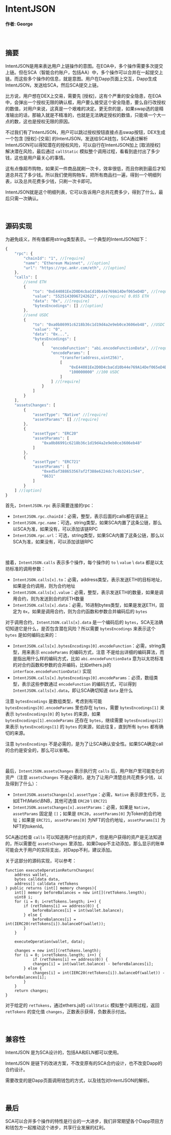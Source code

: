 # IntentJSON

#### 作者: George
<br>

## 摘要
IntentJSON是用来表达用户上链操作的意图。在EOA中，多个操作需要多次提交上链。但在SCA（智能合约账户，包括AA）中，多个操作可以合并在一起提交上链。而这些多个操作的信息，就是意图。用户在Dapp页面上交互，Dapp生成IntentJSON，发送给SCA，然后SCA提交上链。

比方说，用户想在DEX上交易，需要先 [授权]，这有个严重的安全隐患，在EOA中，会弹出一个授权无限的确认框，用户要么接受这个安全隐患，要么自行改授权的数值，对用户来说，这真是一个艰难的决定。更无奈的是，如果swap选的是精准输出的话，那输入就是不精准的，也就是无法确定授权的数值，只能填一个大一点的数，这也是授权无限的原因。

不过我们有了IntentJSON，用户可以跳过授权按钮直接点击swap按钮，DEX生成一个包含 [授权]-[交易] 的IntentJSON，发送给SCA钱包，SCA通过解析IntentJSON可以得知潜在的授权风险，可以自行在IntentJSON加上 [取消授权] 解决潜在风险，最后通过 `callStatic` 模拟整个调用过程，看看到底付出了多少钱，这也是用户最关心的事情。

这有点像超市购物，如果买一件商品就刷一次卡，效率很低，而且你刷到最后才知道总共花了多少钱。所以我们使用购物车，把所有商品扫一遍，得到一个明细列表，以及总共花费多少钱，只刷一次卡即可。

IntentJSON就是这个明细列表，它可以告诉用户总共花费多少，得到了什么，最后只需一次确认。

<br>

## 源码实现
为避免歧义，所有值都用string类型表示。一个典型的IntentJSON如下：

```javascript
{
    "rpc": {
        "chainId": "1", //[require]
        "name": "Ethereum Mainnet", //[option]
        "url": "https://rpc.ankr.com/eth", //[option]
    },
    "calls": [
        //send ETH
        {
            "to": "0xE44081Ee2D0D4cbaCd10b44e769A14Def065eD4D", //[require] to Wallet
            "value": "55251430967242622", //[require] 0.055 ETH
            "data": "0x", //[require]
            "bytesEncodings": [] //[option]
        },
        //send USDC
        {
            "to": "0xa0b86991c6218b36c1d19d4a2e9eb0ce3606eb48", //USDC
            "value": "0",
            "data": "0x...",
            "bytesEncodings": [
                {
                    "encodeFunction": "abi.encodeFunctionData", //[require]
                    "encodeParams": [
                        "transfer(address,uint256)",
                        [
                            "0xE44081Ee2D0D4cbaCd10b44e769A14Def065eD4D", //to Wallet
                            "100000000" //100 USDC
                        ]
                    ] //[require]
                }
            ]
        }
    ],
    "assetsChanges": [
        {
            "assetType": "Native" //[require]
            "assetParams": [] //[require]
        },
        {
            "assetType": "ERC20"
            "assetParams": [
                "0xa0b86991c6218b36c1d19d4a2e9eb0ce3606eb48"
            ]
        },
        {
            "assetType": "ERC721"
            "assetParams": [
                "0xed5af388653567af2f388e6224dc7c4b3241c544",
                "8631"
            ]
        }
    ] //[option]
}
```

首先，`IntentJSON.rpc` 表示需要连接的rpc：
- `IntentJSON.rpc.chainId`：必需，整型，表示后面的calls都在该链上
- `IntentJSON.rpc.name`：可选，string类型，如果SCA内置了这条公链，那么以SCA为准，如果没有，可以添加该链RPC
- `IntentJSON.rpc.url`：可选，string类型，如果SCA内置了这条公链，那么以SCA为准，如果没有，可以添加该链RPC

<br>

接着，`IntentJSON.calls` 表示多个操作，每个操作的 `to` \ `value` \ `data` 都是以太坊标准的调用参数：
- `IntentJSON.calls[x].to`：必需，address类型，表示发送ETH的目标地址，如果是合约调用，则为合约地址
- `IntentJSON.calls[x].value`：必需，整型，表示发送ETH的数量，如果是调用合约，则为发送到合约的ETH数量
- `IntentJSON.calls[x].data`：必需，16进制bytes类型，如果是发送ETH，固定为 `0x`，如果是调用合约，则为合约函数和参数合并编码后的 `bytes`

对于调用合约，`IntentJSON.calls[x].data` 是一个编码后的 `bytes`，SCA无法确切知道它是什么，是否包含潜在风险？所以需要 `bytesEncodings` 来表示这个 `bytes` 是如何编码出来的：

- `IntentJSON.calls[x].bytesEncodings[0].encodeFunction`：必需，string类型，用来表示 `encodeParams` 的编码方式，注意 不是给出详细的编码算法，而是指出用什么样的编码方式，比如 `abi.encodeFunctionData` 意为以太坊标准的对合约函数和参数的合并编码，比如ethers.js的 `interface.encodeFunctionData()` 实现
- `IntentJSON.calls[x].bytesEncodings[0].encodeParams`：必须，数组类型，表示这些参数通过 `encodeFunction` 的编码方式，可以得到 `IntentJSON.calls[x].data`，即让SCA确切知道 `data` 是什么

注意 `bytesEncodings` 是数组类型，考虑到有可能 `bytesEncodings[0].encodeParams` 里也存在 `bytes`，需要 `bytesEncodings[1]` 来表示 `bytesEncodings[0]` 的 `bytes` 的来源，如果 `bytesEncodings[1].encodeParams` 还存在 `bytes`，继续需要 `bytesEncodings[2]` 来表示 `bytesEncodings[1]` 的 `bytes` 的来源，如此往复，直到所有 `bytes` 都有确切的来源。

注意 `bytesEncodings` 不是必需的，是为了让SCA确认安全性。如果SCA确定call的合约是安全的，那么可以省略。

<br>

最后，`IntentJSON.assetsChanges` 表示执行完 `calls` 后，用户账户里可能变化的资产（注意 `assetsChanges` 不是必需的，是为了让用户清楚总共花费多少钱，以及得到了什么）：
- `IntentJSON.assetsChanges[x].assetType`：必需，`Native` 表示原生代币，比如ETH\Matic\BNB，其他可选值 `ERC20` \ `ERC721`
- `IntentJSON.assetsChanges[x].assetParams`：必需，如果是 `Native`，`assetParams` 固定是 `[]`；如果是 `ERC20`，`assetParams[0]` 为Token的合约地址；如果是 `ERC721`，`assetParams[0]` 为NFT的合约地址，`assetParams[1]` 为NFT的tokenId。

SCA通过检查 `calls` 可以知道用户付出的资产，但是用户获得的资产是无法知道的，所以需要在 `assetsChanges` 里添加，如果Dapp不主动添加，那么显示的账单可能会大于用户的实际支出，对Dapp不利，建议添加。

关于这部分的源码实现，可以参考：

```solidity
function executeOperationReturnChanges(
    address wallet,
    bytes calldata data,
    address[] calldata retTokens
) public returns (int[] memory changes){
    int[] memory beforeBalances = new int[](retTokens.length);
    uint8 i;
    for (i = 0; i<retTokens.length; i++) {
        if (retTokens[i] == address(0)) {
            beforeBalances[i] = int(wallet.balance);
        } else {
            beforeBalances[i] = int(IERC20(retTokens[i]).balanceOf(wallet));
        }
    }

    executeOperation(wallet, data);

    changes = new int[](retTokens.length);
    for (i = 0; i<retTokens.length; i++) {
            if (retTokens[i] == address(0)) {
            changes[i] = int(wallet.balance) - beforeBalances[i];
        } else {
            changes[i] = int(IERC20(retTokens[i]).balanceOf(wallet)) - beforeBalances[i];
        }
    }
    return changes;
}
```

对于给定的 `retTokens`，通过ethers.js的 `callStatic` 模拟整个调用过程，返回 `retTokens` 的变化值 `changes`，正数表示获得，负数表示付出。

<br>

## 兼容性
IntentJSON 是为SCA设计的，包括AA和ELN都可以使用。

IntentJSON 是链下的改进方案，不改变原有的SCA合约设计，也不改变Dapp的合约设计。

需要改变的是Dapp页面调用钱包的方式，以及钱包对IntentJSON的解析。

<br>

## 最后
SCA可以合并多个操作的特性是行业的一大进步，我们非常期望各个Dapp项目方和钱包方一起推动这个进步，共享行业发展的红利。